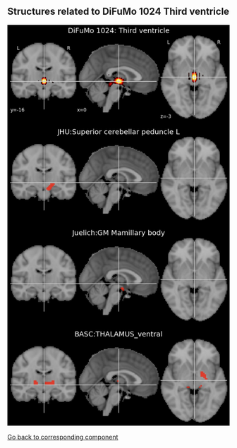 


## Structures related to DiFuMo 1024 Third ventricle

![50](50.jpg "Structures related to DiFuMo 1024 Third ventricle")

[Go back to corresponding component](https://parietal-inria.github.io/DiFuMo/1024/html/50.html)